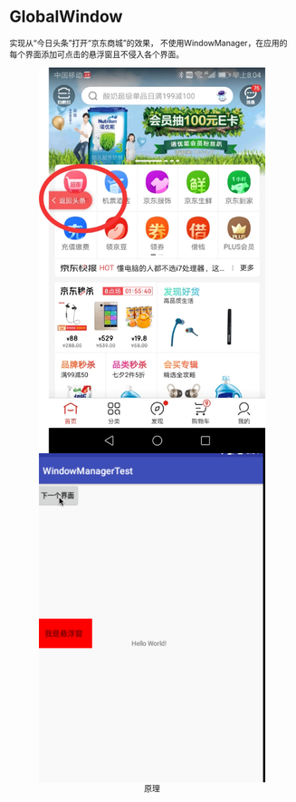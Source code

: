 # GlobalWindow

实现从“今日头条”打开“京东商城”的效果， 不使用WindowManager，在应用的每个界面添加可点击的悬浮窗且不侵入各个界面。

<center><img src="https://raw.githubusercontent.com/brycegao/GlobalWindow/master/jingdong.jpg" width="400" hegiht="300" align=center />

<center><img src="https://raw.githubusercontent.com/brycegao/GlobalWindow/master/windowmanager.gif" width="400" hegiht="300" align=center /></center>
<center>原理</center>
